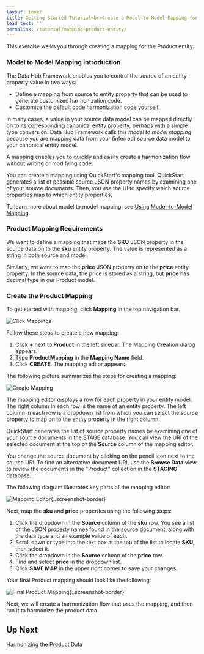 ```yaml
---
layout: inner
title: Getting Started Tutorial<br>Create a Model-to-Model Mapping for Product
lead_text: ''
permalink: /tutorial/mapping-product-entity/
---
```

This exercise walks you through creating a mapping for the Product entity.

### Model to Model Mapping Introduction
The Data Hub Framework enables you to control the source of an entity property value in two ways:
* Define a mapping from source to entity property that can be used to generate customized harmonization code.
* Customize the default code harmonization code yourself.

In many cases, a value in your source data model can be mapped directly on to its corresponding canonical entity property, perhaps with a simple type conversion. Data Hub Framework calls this _model to model mapping_ because you are mapping data from your (inferred) source data model to your canonical entity model.

A mapping enables you to quickly and easily create a harmonization flow without writing or modifying code.

You can create a mapping using QuickStart's mapping tool. QuickStart generates a list of possible source JSON property names by examining one of your source documents. Then, you use the UI to specify which source properties map to which entity properties.

To learn more about model to model mapping, see [Using Model-to-Model Mapping]({{site.baseurl}}/harmonize/mapping/).

### Product Mapping Requirements
We want to define a mapping that maps the **SKU** JSON property in the source data on to the **sku** entity property. The value is represented as a string in both source and model.

Similarly, we want to map the **price** JSON property on to the **price** entity property. In the source data, the price is stored as a string, but **price** has decimal type in our Product model.

### Create the Product Mapping

To get started with mapping, click **Mapping** in the top navigation bar.

![Click Mappings]({{site.baseurl}}/images/3x/mapping-product-entity/select-mappings.png)

Follow these steps to create a new mapping:

1. Click **+** next to **Product** in the left sidebar. The Mapping Creation dialog appears.
1. Type **ProductMapping** in the **Mapping Name** field.
1. Click **CREATE**. The mapping editor appears.

The following picture summarizes the steps for creating a mapping:

![Create Mapping]({{site.baseurl}}/images/3x/mapping-product-entity/create-mapping.png)

The mapping editor displays a row for each property in your entity model. The right column in each row is the name of an entity property. The left column in each row is a dropdown list from which you can select the source property to map on to the entity property in the right column.

QuickStart generates the list of source property names by examining one of your source documents in the STAGE database. You can view the URI of the selected document at the top of the **Source** column of the mapping editor.

You change the source document by clicking on the pencil icon next to the source URI. To find an alternative document URI, use the **Browse Data** view to review the documents in the "Product" collection in the **STAGING** database.

The following diagram illustrates key parts of the mapping editor:

![Mapping Editor]({{site.baseurl}}/images/3x/mapping-product-entity/mapping-editor.png){:.screenshot-border}

Next, map the **sku** and **price** properties using the following steps:

1. Click the dropdown in the **Source** column of the **sku** row. You see a list of the JSON property names found in the source document, along with the data type and an example value of each.
1. Scroll down or type into the text box at the top of the list to locate **SKU**, then select it.
1. Click the dropdown in the **Source** column of the **price** row.
1. Find and select **price** in the dropdown list.
1. Click **SAVE MAP** in the upper right corner to save your changes.

Your final Product mapping should look like the following:

![Final Product Mapping]({{site.baseurl}}/images/3x/mapping-product-entity/final-product-map.png){:.screenshot-border}

Next, we will create a harmonization flow that uses the mapping, and then run it to harmonize the product data.

## Up Next

[Harmonizing the Product Data](../harmonizing-product-data/)
